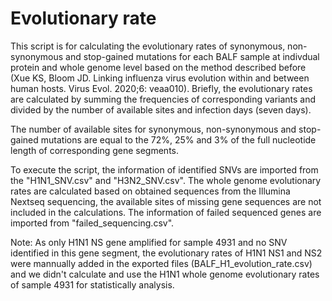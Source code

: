# Evolutionary rate

This script is for calculating the evolutionary rates of synonymous, non-synonymous and stop-gained mutations for each BALF sample at indivdual protein and whole genome level based on the method described before (Xue KS, Bloom JD. Linking influenza virus evolution within and between human hosts. Virus Evol. 2020;6: veaa010). Briefly, the evolutionary rates are calculated by summing the frequencies of corresponding variants and divided by the number of available sites and infection days (seven days).

The number of available sites for synonymous, non-synonymous and stop-gained mutations are equal to the 72%, 25% and 3% of the full nucleotide length of corresponding gene segments.

To execute the script, the information of identified SNVs are imported from the "H1N1_SNV.csv" and "H3N2_SNV.csv". The whole genome evolutionary rates are calculated based on obtained sequences from the Illumina Nextseq sequencing, the available sites of missing gene sequences are not included in the calculations. The information of failed sequenced genes are imported from "failed_sequencing.csv". 

Note: As only H1N1 NS gene amplified for sample 4931 and no SNV identified in this gene segment, the evolutionary rates of H1N1 NS1 and NS2 were mannually added in the exported files (BALF_H1_evolution_rate.csv) and we didn't calculate and use the H1N1 whole genome evolutionary rates of sample 4931 for statistically analysis. 
